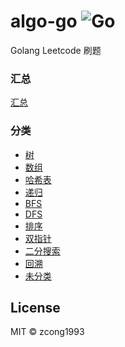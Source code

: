 # algo-go ![Go](https://github.com/zcong1993/algo-go/workflows/Go/badge.svg)

Golang Leetcode 刷题

### 汇总

[汇总](./toc/all.md)

### 分类

- [树](./toc/tree.md)
- [数组](./toc/array.md)
- [哈希表](./toc/hash-table.md)
- [递归](./toc/recursion.md)
- [BFS](./toc/breadth-first-search.md)
- [DFS](./toc/depth-first-search.md)
- [排序](./toc/sort.md)
- [双指针](./toc/two-pointers.md)
- [二分搜索](./toc/binary-search.md)
- [回溯](./toc/backtracking.md)
- [未分类](./toc/normal.md)

## License

MIT &copy; zcong1993
